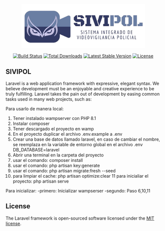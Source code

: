 <p align="center"><a href="https://github.com/amoroso18/PlataformaPolicial" target="_blank"><img src="https://github.com/amoroso18/PlataformaPolicial/blob/master/public/images/sivipol/BannerSivipol.png?raw=true" width="400" alt="SIVIPOL Logo"></a></p>

<p align="center">
<a href="https://github.com/laravel/framework/actions"><img src="https://github.com/laravel/framework/workflows/tests/badge.svg" alt="Build Status"></a>
<a href="https://packagist.org/packages/laravel/framework"><img src="https://img.shields.io/packagist/dt/laravel/framework" alt="Total Downloads"></a>
<a href="https://packagist.org/packages/laravel/framework"><img src="https://img.shields.io/packagist/v/laravel/framework" alt="Latest Stable Version"></a>
<a href="https://packagist.org/packages/laravel/framework"><img src="https://img.shields.io/packagist/l/laravel/framework" alt="License"></a>
</p>

## SIVIPOL

Laravel is a web application framework with expressive, elegant syntax. We believe development must be an enjoyable and creative experience to be truly fulfilling. Laravel takes the pain out of development by easing common tasks used in many web projects, such as:

Para usarlo de manera local:

1. Tener instalado wampserver con PHP 8.1
2. Instalar composer
3. Tener descargado el proyecto en wamp
4. En el proyecto duplicar el archivo .env.example a .env
5. Crear una base de datos llamado laravel, en caso de cambiar el nombre, se reemplaza en la variable de entorno global en el archivo .env DB_DATABASE=laravel
6. Abrir una terminal en la carpeta del proyecto
7. usar el comando: composer install
8. usar el comando: php artisan key:generate
9. usar el comando: php artisan migrate:fresh --seed
10. para limpiar el cache: php artisan optimize:clear
11 para inicialiar el proyecto: php artisan serve

Para inicializar:
-primero: Inicializar wampserser
-segundo: Paso 6,10,11

## License

The Laravel framework is open-sourced software licensed under the [MIT license](https://opensource.org/licenses/MIT).
